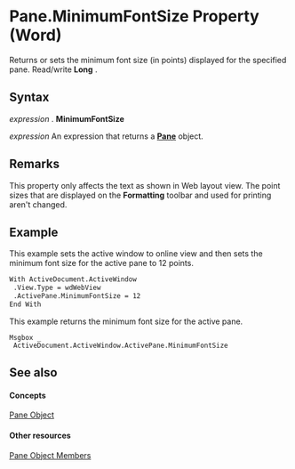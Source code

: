 
# Pane.MinimumFontSize Property (Word)

Returns or sets the minimum font size (in points) displayed for the specified pane. Read/write  **Long** .


## Syntax

 _expression_ . **MinimumFontSize**

 _expression_ An expression that returns a **[Pane](4a0c2690-d9d2-4e34-fef4-cc41365f5251.md)** object.


## Remarks

This property only affects the text as shown in Web layout view. The point sizes that are displayed on the  **Formatting** toolbar and used for printing aren't changed.


## Example

This example sets the active window to online view and then sets the minimum font size for the active pane to 12 points.


```vb
With ActiveDocument.ActiveWindow 
 .View.Type = wdWebView 
 .ActivePane.MinimumFontSize = 12 
End With
```

This example returns the minimum font size for the active pane.




```
Msgbox _ 
 ActiveDocument.ActiveWindow.ActivePane.MinimumFontSize
```


## See also


#### Concepts


[Pane Object](4a0c2690-d9d2-4e34-fef4-cc41365f5251.md)
#### Other resources


[Pane Object Members](e0739460-3209-f981-71ea-80a5ea7f8935.md)
